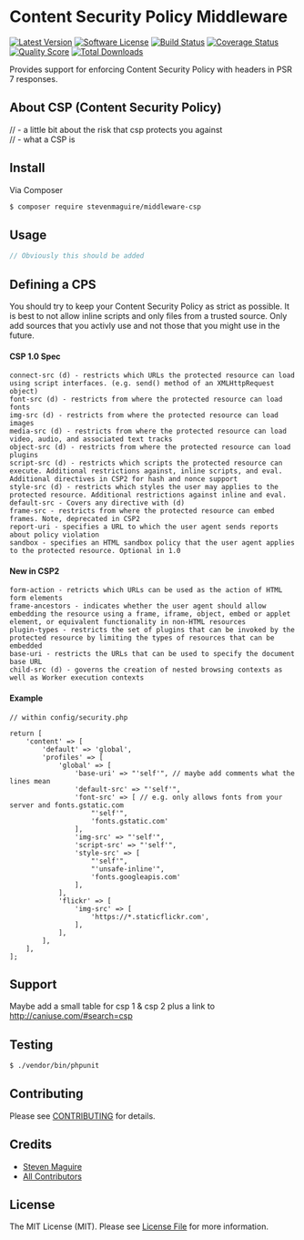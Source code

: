 # Content Security Policy Middleware

[![Latest Version](https://img.shields.io/github/release/stevenmaguire/middleware-csp-php.svg?style=flat-square)](https://github.com/stevenmaguire/middleware-csp-php/releases)
[![Software License](https://img.shields.io/badge/license-MIT-brightgreen.svg?style=flat-square)](LICENSE.md)
[![Build Status](https://img.shields.io/travis/stevenmaguire/middleware-csp-php/master.svg?style=flat-square)](https://travis-ci.org/stevenmaguire/middleware-csp-php)
[![Coverage Status](https://img.shields.io/scrutinizer/coverage/g/stevenmaguire/middleware-csp-php.svg?style=flat-square)](https://scrutinizer-ci.com/g/stevenmaguire/middleware-csp-php/code-structure)
[![Quality Score](https://img.shields.io/scrutinizer/g/stevenmaguire/middleware-csp-php.svg?style=flat-square)](https://scrutinizer-ci.com/g/stevenmaguire/middleware-csp-php)
[![Total Downloads](https://img.shields.io/packagist/dt/stevenmaguire/middleware-csp.svg?style=flat-square)](https://packagist.org/packages/stevenmaguire/middleware-csp)

Provides support for enforcing Content Security Policy with headers in PSR 7 responses.

## About CSP (Content Security Policy)

// - a little bit about the risk that csp protects you against    
// - what a CSP is

## Install

Via Composer

``` bash
$ composer require stevenmaguire/middleware-csp
```

## Usage

``` php
// Obviously this should be added
```

## Defining a CPS

You should try to keep your Content Security Policy as strict as possible. It is best to not allow inline scripts and only files from a trusted source. Only add sources that you activly use and not those that you might use in the future.

#### CSP 1.0 Spec
```
connect-src (d) - restricts which URLs the protected resource can load using script interfaces. (e.g. send() method of an XMLHttpRequest object)
font-src (d) - restricts from where the protected resource can load fonts
img-src (d) - restricts from where the protected resource can load images
media-src (d) - restricts from where the protected resource can load video, audio, and associated text tracks
object-src (d) - restricts from where the protected resource can load plugins
script-src (d) - restricts which scripts the protected resource can execute. Additional restrictions against, inline scripts, and eval. Additional directives in CSP2 for hash and nonce support
style-src (d) - restricts which styles the user may applies to the protected resource. Additional restrictions against inline and eval.
default-src - Covers any directive with (d)
frame-src - restricts from where the protected resource can embed frames. Note, deprecated in CSP2
report-uri - specifies a URL to which the user agent sends reports about policy violation
sandbox - specifies an HTML sandbox policy that the user agent applies to the protected resource. Optional in 1.0
```

#### New in CSP2
```
form-action - retricts which URLs can be used as the action of HTML form elements
frame-ancestors - indicates whether the user agent should allow embedding the resource using a frame, iframe, object, embed or applet element, or equivalent functionality in non-HTML resources
plugin-types - restricts the set of plugins that can be invoked by the protected resource by limiting the types of resources that can be embedded
base-uri - restricts the URLs that can be used to specify the document base URL
child-src (d) - governs the creation of nested browsing contexts as well as Worker execution contexts
```

#### Example

```
// within config/security.php

return [
    'content' => [
        'default' => 'global',
        'profiles' => [
            'global' => [
                'base-uri' => "'self'", // maybe add comments what the lines mean
                'default-src' => "'self'",
                'font-src' => [ // e.g. only allows fonts from your server and fonts.gstatic.com
                    "'self'",
                    'fonts.gstatic.com'
                ], 
                'img-src' => "'self'",
                'script-src' => "'self'",
                'style-src' => [
                    "'self'",
                    "'unsafe-inline'",
                    'fonts.googleapis.com'
                ],
            ],
            'flickr' => [
                'img-src' => [
                    'https://*.staticflickr.com',
                ],
            ],
        ],
    ],
];
```

## Support

Maybe add a small table for csp 1 & csp 2 plus a link to http://caniuse.com/#search=csp

## Testing

``` bash
$ ./vendor/bin/phpunit
```

## Contributing

Please see [CONTRIBUTING](https://github.com/stevenmaguire/middleware-csp-php/blob/master/CONTRIBUTING.md) for details.

## Credits

- [Steven Maguire](https://github.com/stevenmaguire)
- [All Contributors](https://github.com/stevenmaguire/middleware-csp-php/contributors)

## License

The MIT License (MIT). Please see [License File](LICENSE.md) for more information.
